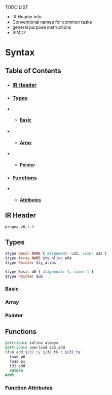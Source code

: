 TODO LIST
- IR Header info
- Conventional names for common tasks
- general purpose instructions
- SIMD?

# Syntax

## Table of Contents
- ### [IR Header](#ir-header)
- ### [Types](#types)
- - #### [Basic](#basic)
- - #### [Array](#array)
- - #### [Pointer](#pointer)
- ### [Functions](#function-attributes)
- - #### [Attributes](#attributes)

## IR Header

```ruby
pragma v0.1.0
```

## Types
```ruby
$type Basic NAME { alignment: u32, size: u32 }
$type Array NAME $ty_alias u64
$type Pointer $ty_alias
```

```ruby
$type Basic u8 { alignment: 1, size: 1 }
$type Pointer $u8
```

### Basic
### Array
### Pointer


## Functions
```ruby
@attribute inline always
@attribute overload i32_add
%fun add $i32_ty $i32_ty : $i32_ty
  load p0
  load p1
  i32_add
  return
end%
```

### Function Attributes